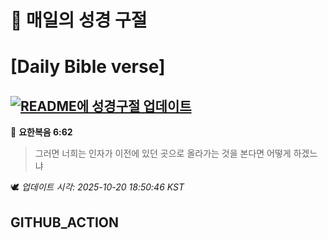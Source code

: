# 🙏 매일의 성경 구절
# [Daily Bible verse]
## [![README에 성경구절 업데이트](https://github.com/DONGSUKA/first_test/actions/workflows/update-readme-bible.yml/badge.svg)](https://github.com/DONGSUKA/first_test/actions/workflows/update-readme-bible.yml)
<!-- START_BIBLE_VERSE -->
📖 **요한복음 6:62**
> 그러면 너희는 인자가 이전에 있던 곳으로 올라가는 것을 본다면 어떻게 하겠느냐

🕊️ _업데이트 시각: 2025-10-20 18:50:46 KST_
  <!-- END_BIBLE_VERSE -->
## GITHUB_ACTION
